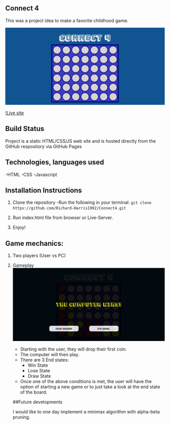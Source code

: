 ## Connect 4

This was a project idea to make a favorite childhood game. 

![Connect 4 board](./images/connect4.png)

[!Live site](https://richard-harris1992.github.io/Connect4/)

## Build Status

Project is a static HTML/CSS/JS web site and is hosted directly from the GitHub respository via GitHub Pages

## Technologies, languages used

-HTML
-CSS
-Javascript

## Installation Instructions

1. Clone the repository 
    -Run the following in your terminal: `git clone https://github.com/Richard-Harris1992/Connect4.git`

2. Run index.html file from browser or Live-Server.

3. Enjoy!

## Game mechanics:

1. Two players (User vs PC)

2. Gameplay
![End state](./images/gameplay.png)
    - Starting with the user, they will drop their first coin.
    - The computer will then play.
    - There are 3 End states:
        - Win State
        - Lose State
        - Draw State
    - Once one of the above conditions is met, the user will have the option of starting a new game or to just take a look at the end state of the board.

    ##Future developments

    I would like to one day implement a minimax algorithm with alpha-beta pruning.
